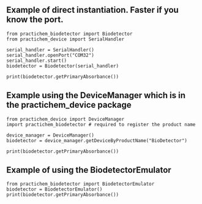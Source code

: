 ## Example of direct instantiation. Faster if you know the port.

	from practichem_biodetector import Biodetector
	from practichem_device import SerialHandler

	serial_handler = SerialHandler()
	serial_handler.openPort("COM32")
	serial_handler.start()
	biodetector = Biodetector(serial_handler)

	print(biodetector.getPrimaryAbsorbance())

## Example using the DeviceManager which is in the practichem_device package

	from practichem_device import DeviceManager
	import practichem_biodetector # required to register the product name

	device_manager = DeviceManager()
	biodetector = device_manager.getDeviceByProductName("BioDetector")

	print(biodetector.getPrimaryAbsorbance())

## Example of using the BiodetectorEmulator

	from practichem_biodetector import BiodetectorEmulator
	biodetector = BiodetectorEmulator()
	print(biodetector.getPrimaryAbsorbance())
